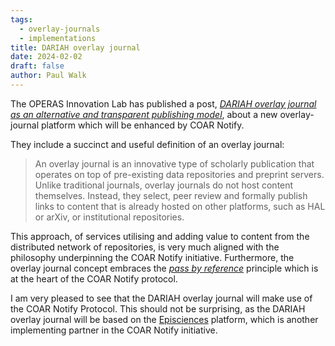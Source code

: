 ```yaml
---
tags:
  - overlay-journals
  - implementations
title: DARIAH overlay journal
date: 2024-02-02
draft: false
author: Paul Walk
---
```


The OPERAS Innovation Lab has published a post, _[DARIAH overlay journal as an alternative and transparent publishing model](https://lab.operas-eu.org/2024/02/20/dariah-overlay-journal-as-an-alternative-and-transparent-publishing-model/)_, about a new overlay-journal platform which will be enhanced by COAR Notify.

They include a succinct and useful definition of an overlay journal:

> An overlay journal is an innovative type of scholarly publication that operates on top of pre-existing data repositories and preprint servers. Unlike traditional journals, overlay journals do not host content themselves. Instead, they select, peer review and formally publish links to content that is already hosted on other platforms, such as HAL or arXiv, or institutional repositories.

This approach, of services utilising and adding value to content from the distributed network of repositories, is very much aligned with the philosophy underpinning the COAR Notify initiative. Furthermore, the overlay journal concept embraces the _[pass by reference](/principles#pass-by-reference)_ principle which is at the heart of the COAR Notify protocol.

I am very pleased to see that the DARIAH overlay journal will make use of the COAR Notify Protocol. This should not be surprising, as the DARIAH overlay journal will be based on the [Episciences](https://www.episciences.org/) platform, which is another implementing partner in the COAR Notify initiative.
